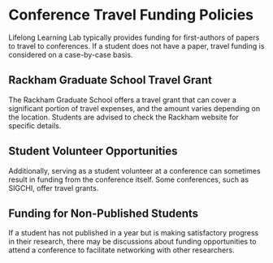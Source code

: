 # Conference Travel Funding Policies

Lifelong Learning Lab typically provides funding for first-authors of papers to travel to conferences. If a student does not have a paper, travel funding is considered on a case-by-case basis.

## Rackham Graduate School Travel Grant
The Rackham Graduate School offers a travel grant that can cover a significant portion of travel expenses, and the amount varies depending on the location. Students are advised to check the Rackham website for specific details.

## Student Volunteer Opportunities
Additionally, serving as a student volunteer at a conference can sometimes result in funding from the conference itself. Some conferences, such as SIGCHI, offer travel grants.

## Funding for Non-Published Students
If a student has not published in a year but is making satisfactory progress in their research, there may be discussions about funding opportunities to attend a conference to facilitate networking with other researchers.
